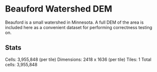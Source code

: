 Beauford Watershed DEM
======================
Beauford is a small watershed in Minnesota. A full DEM of the area is included
here as a convenient dataset for performing correctness testing on.

Stats
-----
Cells:       3,955,848   (per tile)
Dimensions:  2418 x 1636 (per tile)
Tiles:       1
Total cells: 3,955,848

